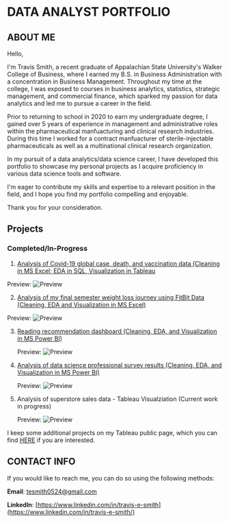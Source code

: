 # DATA ANALYST PORTFOLIO

## ABOUT ME

Hello,

I'm Travis Smith, a recent graduate of Appalachian State University's Walker College of Business, where I earned my B.S. in Business Administration with a concentration in Business Management. Throughout my time at the college, I was exposed to courses in business analytics, statistics, strategic management, and commercial finance, which sparked my passion for data analytics and led me to pursue a career in the field.

Prior to returning to school in 2020 to earn my undergraduate degree, I gained over 5 years of experience in management and administrative roles within the pharmaceutical manfuacturing and clinical research industries. During this time I worked for a contract manfuacturer of sterile-injectable pharmaceuticals as well as a multinational clinical research organization.

In my pursuit of a data analytics/data science career, I have developed this portfolio to showcase my personal projects as I acquire proficiency in various data science tools and software. 

I'm eager to contribute my skills and expertise to a relevant position in the field, and I hope you find my portfolio compelling and enjoyable.

Thank you for your consideration.

## Projects

### Completed/In-Progress

1. [Analysis of Covid-19 global case, death, and vaccination data (Cleaning in MS Excel; EDA in SQL, Visualization in Tableau](https://github.com/Cypho-Dyas/tesmith_portolio_projects/tree/main/1%20-%20Covid%20Data%20Analysis)
  
  Preview:
   ![Preview](https://github.com/Cypho-Dyas/tesmith_portolio_projects/blob/main/1%20-%20Covid%20Data%20Analysis/Tableau%20Covid%20-%20Cases%20Dashboard.PNG)
   
2. [Analysis of my final semester weight loss journey using FitBit Data (Cleaning, EDA and Visualization in MS Excel)](https://github.com/Cypho-Dyas/tesmith_portolio_projects/tree/main/2%20-%20FitBit%20Data%20Analysis)
  
  Preview:
   ![Preview](https://github.com/Cypho-Dyas/tesmith_portolio_projects/blob/main/2%20-%20FitBit%20Data%20Analysis/Picture%20of%20Final%20Dashboard.PNG)
   
3. [Reading recommendation dashboard (Cleaning, EDA, and Visualization in MS Power BI)](https://github.com/Cypho-Dyas/tesmith_portolio_projects/tree/main/3%20-%20Reading%20Recomendations%20Dashboard)

   Preview:
   ![Preview](https://github.com/Cypho-Dyas/tesmith_portolio_projects/blob/main/3%20-%20Reading%20Recomendations%20Dashboard/Reading%20Recommendation%20Dashboard1.PNG)
   
4. [Analysis of data science professional survey results (Cleaning, EDA, and Visualization in MS Power BI)](https://github.com/Cypho-Dyas/tesmith_portolio_projects/tree/main/4%20-%20Data%20Professionals%20Survey%20Results%20Analysis)

   Preview:
   ![Preview](https://github.com/Cypho-Dyas/tesmith_portolio_projects/blob/main/4%20-%20Data%20Professionals%20Survey%20Results%20Analysis/Data%20Professionals%20Survey%20Analysis%20Dashboard.PNG)
   
5. Analysis of superstore  sales data - Tableau Visualziation (Current work in progress)

   Preview:
   ![Preview](https://github.com/Cypho-Dyas/tesmith_portolio_projects/blob/main/5%20-%20Superstore%20Data%20Analysis/Superstore%20Sales%20Analysis%20Dashboard.PNG)
 
I keep some additional projects on my Tableau public page, which you can find [HERE](https://public.tableau.com/app/profile/travis.smith7313 ) if you are interested.

## CONTACT INFO

If you would like to reach me, you can do so using the following methods:

**Email**: tesmith0524@gmail.com

**LinkedIn**: [https://www.linkedin.com/in/travis-e-smith](https://www.linkedin.com/in/travis-e-smith/)

